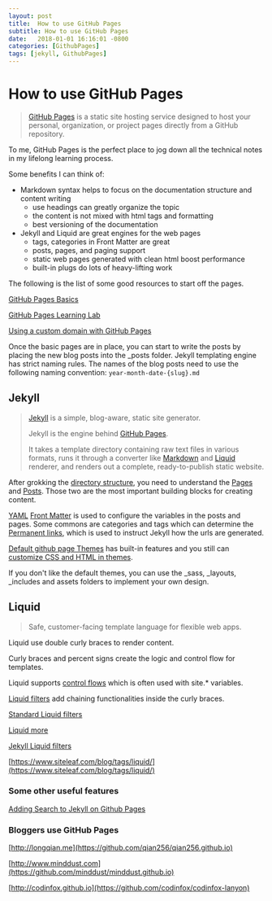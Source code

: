 ```yaml
---
layout: post
title:  How to use GitHub Pages
subtitle: How to use GitHub Pages
date:   2018-01-01 16:16:01 -0800
categories: [GithubPages]
tags: [jekyll, GithubPages]
---
```

# How to use GitHub Pages

>[GitHub Pages](https://pages.github.com/) is a static site hosting service designed to host your personal, organization, or project pages directly from a GitHub repository.

To me, GitHub Pages is the perfect place to jog down all the technical notes in my lifelong learning process.

Some benefits I can think of:

* Markdown syntax helps to focus on the documentation structure and content writing
  * use headings can greatly organize the topic
  * the content is not mixed with html tags and formatting
  * best versioning of the documentation
* Jekyll and Liquid are great engines for the web pages
  * tags, categories in Front Matter are great
  * posts, pages, and paging support
  * static web pages generated with clean html boost performance
  * built-in plugs do lots of heavy-lifting work

The following is the list of some good resources to start off the pages.

[GitHub Pages Basics](https://help.github.com/categories/github-pages-basics/)

[GitHub Pages Learning Lab](https://lab.github.com/githubtraining/github-pages)

[Using a custom domain with GitHub Pages](https://help.github.com/articles/using-a-custom-domain-with-github-pages/)

Once the basic pages are in place, you can start to write the posts by placing the new blog posts into the _posts folder. Jekyll templating engine has strict naming rules. The names of the blog posts need to use the following naming convention: `year-month-date-{slug}.md`

## Jekyll

>[Jekyll](https://jekyllrb.com) is a simple, blog-aware, static site generator.
>
>Jekyll is the engine behind [GitHub Pages](https://pages.github.com/).
>
>It takes a template directory containing raw text files in various formats, runs it through a converter like [Markdown](https://daringfireball.net/projects/markdown/syntax) and [Liquid](https://shopify.github.io/liquid/) renderer, and renders out a complete, ready-to-publish static website.

After grokking the [directory structure](https://jekyllrb.com/docs/structure/), you need to understand the [Pages](https://jekyllrb.com/docs/pages/) and [Posts](https://jekyllrb.com/docs/posts/). Those two are the most important building blocks for creating content.

[YAML](https://yaml.org/) [Front Matter](https://jekyllrb.com/docs/front-matter/) is used to configure the variables in the posts and pages. Some commons are categories and tags which can determine the [Permanent links](https://jekyllrb.com/docs/permalinks/), which  is used to instruct Jekyll how the urls are generated.

[Default github page Themes](https://pages.github.com/themes/) has built-in features and you still can [customize CSS and HTML in themes](https://help.github.com/articles/customizing-css-and-html-in-your-jekyll-theme/).

If you don't like the default themes, you can use the _sass, _layouts, _includes and assets folders to implement your own design.

## Liquid

> Safe, customer-facing template language for flexible web apps.

Liquid use double curly braces to render content.

Curly braces and percent signs create the logic and control flow for templates.

Liquid supports [control flows](http://shopify.github.io/liquid/tags/control-flow/) which is often used with site.* variables.

[Liquid filters](https://shopify.github.io/liquid/filters) add chaining functionalities inside the curly braces.

[Standard Liquid filters](https://jekyllrb.com/docs/liquid/filters/#standard-liquid-filters)

[Liquid more](https://help.shopify.com/en/themes/liquid)

[Jekyll Liquid filters](https://jekyllrb.com/docs/liquid/filters/)

[https://www.siteleaf.com/blog/tags/liquid/](https://www.siteleaf.com/blog/tags/liquid/)

### Some other useful features

[Adding Search to Jekyll on Github Pages](https://flybase.io/2015/09/05/adding-search-to-jekyll-on-github-pages/)

### Bloggers use GitHub Pages

[http://longqian.me](https://github.com/qian256/qian256.github.io)

[http://www.minddust.com](https://github.com/minddust/minddust.github.io)

[http://codinfox.github.io](https://github.com/codinfox/codinfox-lanyon)
